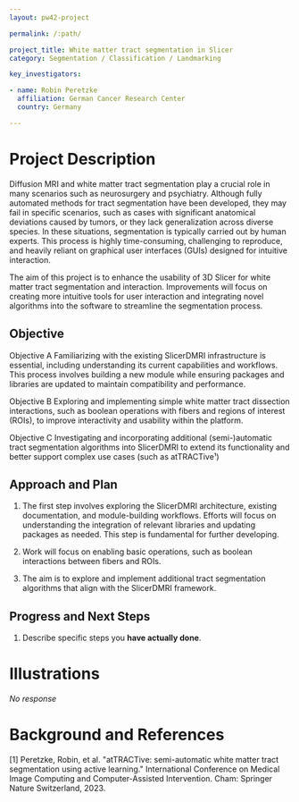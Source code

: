 ```yaml
---
layout: pw42-project

permalink: /:path/

project_title: White matter tract segmentation in Slicer
category: Segmentation / Classification / Landmarking

key_investigators:

- name: Robin Peretzke
  affiliation: German Cancer Research Center
  country: Germany

---
```


# Project Description

<!-- Add a short paragraph describing the project. -->


Diffusion MRI and white matter tract segmentation play a crucial role in many scenarios such as neurosurgery and psychiatry. Although fully automated methods for tract segmentation have been developed, they may fail in specific scenarios, such as cases with significant anatomical deviations caused by tumors, or they lack generalization across diverse species. In these situations, segmentation is typically carried out by human experts. This process is highly time-consuming, challenging to reproduce, and heavily reliant on graphical user interfaces (GUIs) designed for intuitive interaction.

The aim of this project is to enhance the usability of 3D Slicer for white matter tract segmentation and interaction. Improvements will focus on creating more intuitive tools for user interaction and integrating novel algorithms into the software to streamline the segmentation process.



## Objective

<!-- Describe here WHAT you would like to achieve (what you will have as end result). -->


Objective A
Familiarizing with the existing SlicerDMRI infrastructure is essential, including understanding its current capabilities and workflows. This process involves building a new module while ensuring packages and libraries are updated to maintain compatibility and performance.

Objective B
Exploring and implementing simple white matter tract dissection interactions, such as boolean operations with fibers and regions of interest (ROIs), to improve interactivity and usability within the platform.

Objective C
Investigating and incorporating additional (semi-)automatic tract segmentation algorithms into SlicerDMRI to extend its functionality and better support complex use cases (such as atTRACTive¹)





## Approach and Plan

<!-- Describe here HOW you would like to achieve the objectives stated above. -->


1. The first step involves exploring the SlicerDMRI architecture, existing documentation, and module-building workflows. Efforts will focus on understanding the integration of relevant libraries and updating packages as needed. This step is fundamental for further developing.

2. Work will focus on enabling basic operations, such as boolean interactions between fibers and ROIs. 

3. The aim is to explore and implement additional tract segmentation algorithms that align with the SlicerDMRI framework.




## Progress and Next Steps

<!-- Update this section as you make progress, describing of what you have ACTUALLY DONE.
     If there are specific steps that you could not complete then you can describe them here, too. -->


1. Describe specific steps you **have actually done**.




# Illustrations

<!-- Add pictures and links to videos that demonstrate what has been accomplished. -->


_No response_



# Background and References

<!-- If you developed any software, include link to the source code repository.
     If possible, also add links to sample data, and to any relevant publications. -->


[1] Peretzke, Robin, et al. "atTRACTive: semi-automatic white matter tract segmentation using active learning." International Conference on Medical Image Computing and Computer-Assisted Intervention. Cham: Springer Nature Switzerland, 2023.

